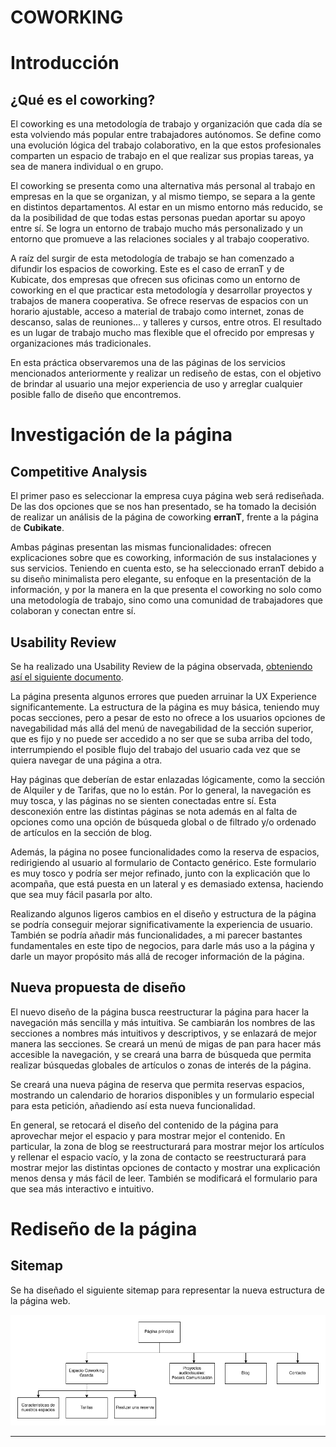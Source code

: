 # COWORKING

# Introducción

## ¿Qué es el coworking?

El coworking es una metodología de trabajo y organización que cada día se esta volviendo más popular entre trabajadores autónomos. Se define como una evolución lógica del trabajo colaborativo, en la que estos profesionales comparten un espacio de trabajo en el que realizar sus propias tareas, ya sea de manera individual o en grupo.

El coworking se presenta como una alternativa más personal al trabajo en empresas en la que se organizan, y al mismo tiempo, se separa a la gente en distintos departamentos. Al estar en un mismo entorno más reducido, se da la posibilidad de que todas estas personas puedan aportar su apoyo entre sí. Se logra un entorno de trabajo mucho más personalizado y un entorno que promueve a las relaciones sociales y al trabajo cooperativo.

A raíz del surgir de esta metodología de trabajo se han comenzado a difundir los espacios de coworking. Este es el caso de erranT y de Kubicate, dos empresas que ofrecen sus oficinas como un entorno de coworking en el que practicar esta metodología y desarrollar proyectos y trabajos de manera cooperativa. Se ofrece reservas de espacios con un horario ajustable, acceso a material de trabajo como internet, zonas de descanso, salas de reuniones... y talleres y cursos, entre otros. El resultado es un lugar de trabajo mucho mas flexible que el ofrecido por empresas y organizaciones más tradicionales.

En esta práctica observaremos una de las páginas de los servicios mencionados anteriormente y realizar un rediseño de estas, con el objetivo de brindar al usuario una mejor experiencia de uso y arreglar cualquier posible fallo de diseño que encontremos.

# Investigación de la página

Competitive Analysis
-----

El primer paso es seleccionar la empresa cuya página web será rediseñada. De las dos opciones que se nos han presentado, se ha tomado la decisión de realizar un análisis de la página de coworking **erranT**, frente a la página de **Cubikate**. 

Ambas páginas presentan las mismas funcionalidades: ofrecen explicaciones sobre que es coworking, información de sus instalaciones y sus servicios. Teniendo en cuenta esto, se ha seleccionado erranT debido a su diseño minimalista pero elegante, su enfoque en la presentación de la información, y por la manera en la que presenta el coworking no solo como una metodología de trabajo, sino como una comunidad de trabajadores que colaboran y conectan entre sí. 



Usability Review
----
Se ha realizado una Usability Review de la página observada, [obteniendo así el siguiente documento](docs/Usability-review-erranT.pdf).

La página presenta algunos errores que pueden arruinar la UX Experience significantemente. La estructura de la página es muy básica, teniendo muy pocas secciones, pero a pesar de esto no ofrece a los usuarios opciones de navegabilidad más allá del menú de navegabilidad de la sección superior, que es fijo y no puede ser accedido a no ser que se suba arriba del todo, interrumpiendo el posible flujo del trabajo del usuario cada vez que se quiera navegar de una página a otra. 

Hay páginas que deberían de estar enlazadas lógicamente, como la sección de Alquiler y de Tarifas, que no lo están. Por lo general, la navegación es muy tosca, y las páginas no se sienten conectadas entre sí. Esta desconexión entre las distintas páginas se nota además en al falta de opciones como una opción de búsqueda global o de filtrado y/o ordenado de artículos en la sección de blog.

Además, la página no posee funcionalidades como la reserva de espacios, redirigiendo al usuario al formulario de Contacto genérico. Este formulario es muy tosco y podría ser mejor refinado, junto con la explicación que lo acompaña, que está puesta en un lateral  y es demasiado extensa, haciendo que sea muy fácil pasarla por alto.

Realizando algunos ligeros cambios en el diseño y estructura de la página se podría conseguir mejorar significativamente la experiencia de usuario. También se podría añadir más funcionalidades, a mi parecer bastantes fundamentales en este tipo de negocios, para darle más uso a la página y darle un mayor propósito más allá de recoger información de la página.



## Nueva propuesta de diseño

El nuevo diseño de la página busca reestructurar la página para hacer la navegación más sencilla y más intuitiva. Se cambiarán los nombres de las secciones a nombres más intuitivos y descriptivos, y se enlazará de mejor manera las secciones. Se creará un menú de migas de pan para hacer más accesible la navegación, y se creará una barra de búsqueda que permita realizar búsquedas globales de artículos o zonas de interés de la página.

Se creará una nueva página de reserva que permita reservas espacios, mostrando un calendario de horarios disponibles y un formulario especial para esta petición, añadiendo así esta nueva funcionalidad.

En general, se retocará el diseño del contenido de la página para aprovechar mejor el espacio y para mostrar mejor el contenido. En particular, la zona de blog se reestructurará para mostrar mejor los artículos y rellenar el espacio vacío, y la zona de contacto se reestructurará para mostrar mejor las distintas opciones de contacto y mostrar una explicación menos densa y más fácil de leer. También se modificará el formulario para que sea más interactivo e intuitivo. 

  # Rediseño de la página

Sitemap 
-----

Se ha diseñado el siguiente sitemap para representar la nueva estructura de la página web.

![](docs/sitemap.png)


----
